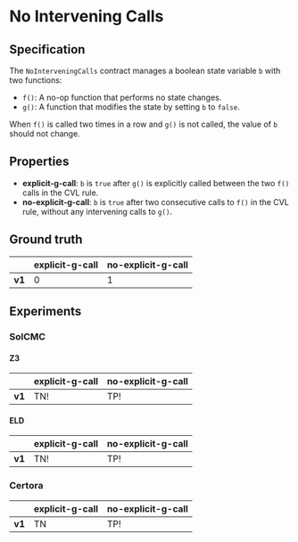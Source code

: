 # No Intervening Calls

## Specification
The `NoInterveningCalls` contract manages a boolean state variable `b` with two functions:

- `f()`: A no-op function that performs no state changes.
- `g()`: A function that modifies the state by setting `b` to `false`.

When `f()` is called two times in a row and `g()` is not called, the value of `b` should not change.

## Properties
- **explicit-g-call**: `b` is `true` after `g()` is explicitly called between the two `f()` calls in the CVL rule.
- **no-explicit-g-call**: `b` is `true` after two consecutive calls to `f()` in the CVL rule, without any intervening calls to `g()`.

## Ground truth
|        | explicit-g-call    | no-explicit-g-call |
|--------|--------------------|--------------------|
| **v1** | 0                  | 1                  |
 

## Experiments
### SolCMC
#### Z3
|        | explicit-g-call    | no-explicit-g-call |
|--------|--------------------|--------------------|
| **v1** | TN!                | TP!                |
 

#### ELD
|        | explicit-g-call    | no-explicit-g-call |
|--------|--------------------|--------------------|
| **v1** | TN!                | TP!                |
 


### Certora
|        | explicit-g-call    | no-explicit-g-call |
|--------|--------------------|--------------------|
| **v1** | TN                 | TP!                |
 

